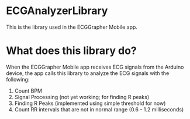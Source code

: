 # ECGAnalyzerLibrary
This is the library used in the ECGGrapher Mobile app.

# What does this library do?
When the ECGGrapher Mobile app receives ECG signals from the Arduino device, the app calls this library to analyze the ECG signals with the following:
1. Count BPM
2. Signal Processing (not yet working; for finding R peaks)
3. Finding R Peaks (implemented using simple threshold for now)
4. Count RR intervals that are not in normal range (0.6 - 1.2 milliseconds)
